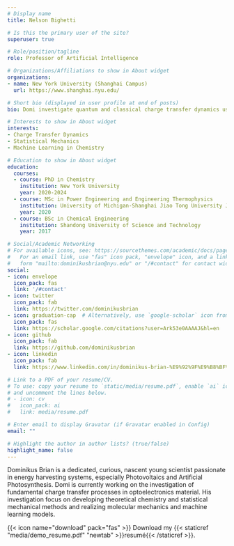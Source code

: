 ```yaml
---
# Display name
title: Nelson Bighetti

# Is this the primary user of the site?
superuser: true

# Role/position/tagline
role: Professor of Artificial Intelligence

# Organizations/Affiliations to show in About widget
organizations:
- name: New York University (Shanghai Campus)
  url: https://www.shanghai.nyu.edu/

# Short bio (displayed in user profile at end of posts)
bio: Domi investigate quantum and classical charge transfer dynamics using statistical mechanics,computational chemistry, and machine learning.

# Interests to show in About widget
interests:
- Charge Transfer Dynamics 
- Statistical Mechanics
- Machine Learning in Chemistry

# Education to show in About widget
education:
  courses:
  - course: PhD in Chemistry
    institution: New York University
    year: 2020-2024
  - course: MSc in Power Engineering and Engineering Thermophysics
    institution: University of Michigan-Shanghai Jiao Tong University Joint Institute
    year: 2020
  - course: BSc in Chemical Engineering
    institution: Shandong University of Science and Technology
    year: 2017

# Social/Academic Networking
# For available icons, see: https://sourcethemes.com/academic/docs/page-builder/#icons
#   For an email link, use "fas" icon pack, "envelope" icon, and a link in the
#   form "mailto:dominikusbrian@nyu.edu" or "/#contact" for contact widget.
social:
- icon: envelope
  icon_pack: fas
  link: '/#contact'
- icon: twitter
  icon_pack: fab
  link: https://twitter.com/dominikusbrian
- icon: graduation-cap  # Alternatively, use `google-scholar` icon from `ai` icon pack
  icon_pack: fas
  link: https://scholar.google.com/citations?user=Ark53e0AAAAJ&hl=en
- icon: github
  icon_pack: fab
  link: https://github.com/dominikusbrian
- icon: linkedin
  icon_pack: fab
  link: https://www.linkedin.com/in/dominikus-brian-%E9%92%9F%E9%B8%BF%E7%9B%9B-82226161/

# Link to a PDF of your resume/CV.
# To use: copy your resume to `static/media/resume.pdf`, enable `ai` icons in `params.toml`, 
# and uncomment the lines below.
# - icon: cv
#   icon_pack: ai
#   link: media/resume.pdf

# Enter email to display Gravatar (if Gravatar enabled in Config)
email: ""

# Highlight the author in author lists? (true/false)
highlight_name: false
---
```


Dominikus Brian is a dedicated, curious, nascent young scientist passionate in energy harvesting systems, especially Photovoltaics and Artificial Photosynthesis. Domi is currently working on the investigation of fundamental charge transfer processes in optoelectronics material. His investigation focus on developing theoretical chemistry and statistical mechanical methods and realizing molecular mechanics and machine learning models.


{{< icon name="download" pack="fas" >}} Download my {{< staticref "media/demo_resume.pdf" "newtab" >}}resumé{{< /staticref >}}.
